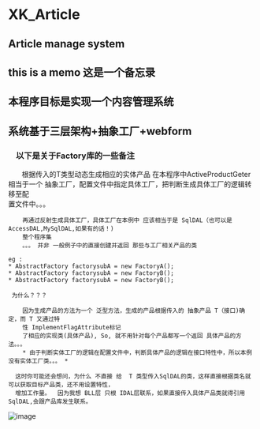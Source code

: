 # XK_Article
##  Article manage system
##  this is a memo 这是一个备忘录
##          本程序目标是实现一个内容管理系统
##        系统基于三层架构+抽象工厂+webform
        
###     以下是关于Factory库的一些备注
        根据传入的T类型动态生成相应的实体产品
        在本程序中ActiveProductGeter相当于一个 抽象工厂，配置文件中指定具体工厂，把判断生成具体工厂的逻辑转移至配  
        置文件中。。。
   
        再通过反射生成具体工厂，具体工厂在本例中 应该相当于是 SqlDAL（也可以是AccessDAL,MySqlDAL,如果有的话！)  
        整个程序集  
        。。。 并非 一般例子中的直接创建并返回 那些与工厂相关产品的类        
```
eg : 
* AbstractFactory factorysubA = new FactoryA();
* AbstractFactory factorysubA = new FactoryB();
* AbstractFactory factorysubA = new FactoryB();
```

     为什么？？？
    
        因为生成产品的方法为一个 泛型方法，生成的产品根据传入的 抽象产品 T（接口)确定，而 T 又通过特  
        性 ImplementFlagAttribute标记  
        了相应的实现类(具体产品), So, 就不用针对每个产品都写一个返回 具体产品的方法。。。
        * 由于判断实体工厂的逻辑在配置文件中，判断具体产品的逻辑在接口特性中，所以本例没有实体工厂类。。。 *
        
      这时你可能还会想问，为什么 不直接 给  T 类型传入SqlDAL的类，这样直接根据类名就可以获取目标产品类，还不用设置特性，  
      增加工作量。  因为我想 BLL层 只根 IDAL层联系，如果直接传入具体产品类就得引用SqlDAL,会跟产品库发生联系。

![image](https://github.com/WildChocolate/XK_Article/raw/master/ScreenShot/BLL&DAL.jpg)
      
